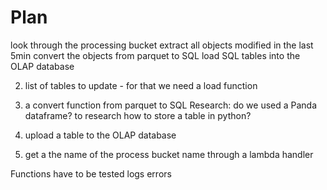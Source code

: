 # Plan

look through the processing bucket
extract all objects modified in the last 5min
convert the objects from parquet to SQL
load SQL tables into the OLAP database

2. list of tables to update - for that we need a load function


3. a convert function from parquet to SQL 
         Research:
             do we used a Panda dataframe? 
             to research how to store a table in python?
             
4.  upload a table to the OLAP database

5. get a the name of the process bucket name through a lambda handler 

Functions have to be 
    tested
    logs errors